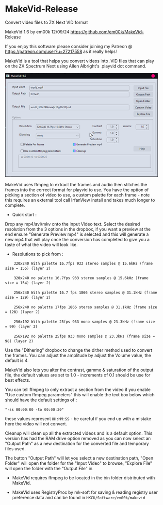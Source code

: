 # MakeVid-Release
 Convert video files to ZX Next VID format

MakeVid 1.6 by em00k 12/09/24
https://github.com/em00k/MakeVid-Release

If you enjoy this software please consider joining my Patreon @ 
https://patreon.com/user?u=27217558 as it really helps!


MakeVid is a tool that helps you convert videos into .VID files that can play
on the ZX Spectrum Next using Allen Albright's .playvid dot command. 

![Screenshot](imgs/screenshot.png)

MakeVid uses ffmpeg to extract the frames and audio then stitches the frames 
into the correct format for playvid to use. You have the option of picking
a section of video to use, a custom palette for each frame - note this requires 
an external tool call IrfanView install and takes much longer to complete. 

- Quick start :

Drop any mp4/avi/mkv onto the Input Video text. Select the desired resolution from
the 3 options in the dropbox, if you want a preview at the end ensure "Generate
Preview mp4" is selected and this will generate a new mp4 that will play once the
conversion has completed to give you a taste of what the video will look like.

- Resolutions to pick from : 
```
    320x240 With palette 16.7fps 933 stereo samples @ 15.6kHz (frame size = 155) (layer 2)

    320x240 no palette 16.7fps 933 stereo samples @ 15.6kHz (frame size = 154) (layer 2)

    256x240 With palette 16.7 fps 1866 stereo samples @ 31.1kHz (frame size = 129) (layer 2)

    256x240 no palette 17fps 1866 stereo samples @ 31.1kHz (frame size = 128) (layer 2)

    256x192 With palette 25fps 933 mono samples @ 23.3kHz (frame size = 99) (layer 2)

    256x192 no palette 25fps 933 mono samples @ 23.3kHz (frame size = 98) (layer 2)
```
Use the "Dithering" dropbox to change the dither method used to convert the frames. You
can adjust the amplitude by adjust the Volume value, the default is 4.

MakeVid also lets you alter the contrast, gamme & saturation of the output file, the
default values are set to 1.0 - increments of 0.1 should be use for best effects. 

You can tell ffmpeg to only extract a section from the video if you enable "Use custom
ffmpeg parameters" this will enable the text box below which should have the default 
settings of :

```"-ss 00:00:00 -to 00:00:30"```

these values represent ```HH:MM:SS``` - be careful if you end up with a mistake here the video will 
not convert. 

Cleanup will clean up all the extracted videos and is a default option. This version 
has had the RAM drive option removed as you can now select an "Output Path" as a new
destination for the converted file and temporary files used. 

The button "Output Path" will let you select a new destination path, "Open Folder" will 
open the folder for the "Input Video" to browse, "Explore File" will open the folder
with the "Output File" in. 

- MakeVid requires ffmpeg to be located in the bin folder distributed with MakeVid. 

- MakeVid uses RegistryProc by mk-soft for saving & reading registry user preference data
and can be found in ```HKCU/Software/em00k/makevid```

